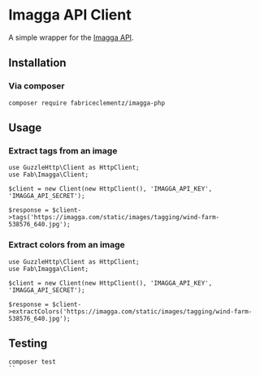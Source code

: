 # Imagga API Client

A simple wrapper for the [Imagga API](https://docs.imagga.com).

## Installation

### Via composer

```
composer require fabriceclementz/imagga-php
```

## Usage

### Extract tags from an image

```
use GuzzleHttp\Client as HttpClient;
use Fab\Imagga\Client;

$client = new Client(new HttpClient(), 'IMAGGA_API_KEY', 'IMAGGA_API_SECRET');

$response = $client->tags('https://imagga.com/static/images/tagging/wind-farm-538576_640.jpg');
```

### Extract colors from an image

```
use GuzzleHttp\Client as HttpClient;
use Fab\Imagga\Client;

$client = new Client(new HttpClient(), 'IMAGGA_API_KEY', 'IMAGGA_API_SECRET');

$response = $client->extractColors('https://imagga.com/static/images/tagging/wind-farm-538576_640.jpg');
```

## Testing

```
composer test
``

